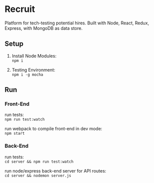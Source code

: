 # Recruit
Platform for tech-testing potential hires.  Built with Node, React, Redux, Express, with MongoDB as data store.

## Setup
1. Install Node Modules:  
```npm i```

2. Testing Environment:  
```npm i -g mocha```

## Run 
### Front-End
run tests:  
```npm run test:watch```

run webpack to compile front-end in dev mode:  
```npm start```

### Back-End
run tests:  
```cd server && npm run test:watch```

run node/express back-end server for API routes:  
```cd server && nodemon server.js```